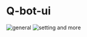 # Q-bot-ui
![general](https://github.com/quangei/Q-bot-ui/assets/107247419/3488dd16-9f35-462f-9013-8419cfcfffab)
![setting](https://github.com/quangei/Q-bot-ui/assets/107247419/22406f84-6be7-44af-83e0-91929a013183)
and more
